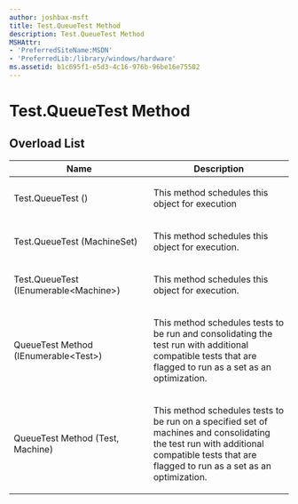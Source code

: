 ```yaml
---
author: joshbax-msft
title: Test.QueueTest Method
description: Test.QueueTest Method
MSHAttr:
- 'PreferredSiteName:MSDN'
- 'PreferredLib:/library/windows/hardware'
ms.assetid: b1c695f1-e5d3-4c16-976b-96be16e75502
---
```


# Test.QueueTest Method


## Overload List


<table>
<colgroup>
<col width="50%" />
<col width="50%" />
</colgroup>
<thead>
<tr class="header">
<th>Name</th>
<th>Description</th>
</tr>
</thead>
<tbody>
<tr class="odd">
<td><p>Test.QueueTest ()</p></td>
<td><p>This method schedules this object for execution</p></td>
</tr>
<tr class="even">
<td><p>Test.QueueTest (MachineSet)</p></td>
<td><p>This method schedules this object for execution.</p></td>
</tr>
<tr class="odd">
<td><p>Test.QueueTest (IEnumerable&lt;Machine&gt;)</p></td>
<td><p>This method schedules this object for execution.</p></td>
</tr>
<tr class="even">
<td><p>QueueTest Method (IEnumerable&lt;Test&gt;)</p></td>
<td><p>This method schedules tests to be run and consolidating the test run with additional compatible tests that are flagged to run as a set as an optimization.</p></td>
</tr>
<tr class="odd">
<td><p>QueueTest Method (Test, Machine)</p></td>
<td><p>This method schedules tests to be run on a specified set of machines and consolidating the test run with additional compatible tests that are flagged to run as a set as an optimization.</p></td>
</tr>
</tbody>
</table>

 

 

 






